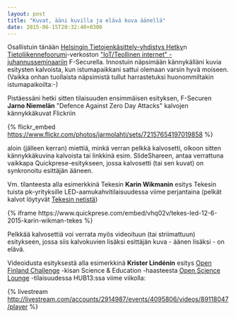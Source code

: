 ```yaml
---
layout: post
title: "Kuvat, ääni kuvilla ja elävä kuva äänellä"
date: 2015-06-15T20:32:40+0300
---
```


Osallistuin tänään [Helsingin Tietojenkäsittely-yhdistys Hetky](http://hetky.fi)n [Tietoliikennefoorumi](http://hetky.fi/tietoliikenne-foorumi)-verkoston ["IoT/Teollinen internet" -juhannusseminaariin](http://www.hetkyajassa.fi/tapahtumat/398-tlf-proudly-presents-iotteollinen-internet-juhannusseminaari) F-Securella. Innostuin näpsimään kännykälläni kuvia esitysten kalvoista, kun istumapaikkani sattui olemaan varsin hyvä moiseen. (Vaikka onhan tuollaista näpsimistä tullut harrastetuksi huonommiltakin istumapaikoilta:-)<!--more-->

Pistäessäni hetki sitten tilaisuuden ensimmäisen esityksen, F-Securen **Jarno Niemelän** "Defence Against Zero Day Attacks" kalvojen kännykkäkuvat Flickriin

{% flickr_embed https://www.flickr.com/photos/jarmolahti/sets/72157654197019858 %}

aloin (jälleen kerran) miettiä, minkä verran pelkkä kalvosetti, olkoon sitten kännykkäkuvina kalvoista tai linkkinä esim. SlideShareen, antaa verrattuna vaikkapa Quickprese-esitykseen, jossa kalvosetti (tai sen kuvat) on synkronoitu esittäjän ääneen.

Vm. tilanteesta alla esimerkkinä Tekesin **Karin Wikmanin** esitys Tekesin tuista pk-yrityksille LED-aamukahvitilaisuudessa viime perjantaina (pelkät kalvot löytyvät [Tekesin netistä](https://tapahtumat.tekes.fi/uploads/26408656/Karin_Wikman-6638.pdf))

<div class="flex-video">
  {% iframe https://www.quickprese.com/embed/vhq02v/tekes-led-12-6-2015-karin-wikman-tekes %}
</div>

Pelkkää kalvosettiä voi verrata myös videoituun (tai striimattuun) esitykseen, jossa siis kalvokuvien lisäksi esittäjän kuva - äänen lisäksi - on elävä.

Videoidusta esityksestä alla esimerkkinä **Krister Lindénin** esitys [Open Finland Challenge](http://openfinlandchallenge.fi/) -kisan Science & Education -haasteesta [Open Science Lounge](https://livestream.com/ITstriimIT/open-science-lounge) -tilaisuudessa HUB13:ssa viime viikolla:

{% livestream http://livestream.com/accounts/2914987/events/4095806/videos/89118047/player %}
